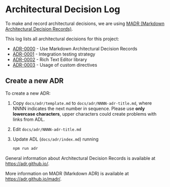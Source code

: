 # Architectural Decision Log

To make and record architectural decisions, we are using [MADR (Markdown Architectural Decision Records)](https://adr.github.io/).

This log lists all architectural decisions for this project:

<!-- adrlog -- Regenerate the content by using "adr-log -i". You can install it via "npm install -g adr-log" -->

* [ADR-0000](0000-use-markdown-architectural-decision-records.md) - Use Markdown Architectural Decision Records
* [ADR-0001](0001-integrations-testing-strategy.md) - Integration testing strategy
* [ADR-0002](0002-rich-text-editor-library.md) - Rich Text Editor library
* [ADR-0003](0003-usage-of-custom-directives.md) - Usage of custom directives

<!-- adrlogstop -->

## Create a new ADR

To create a new ADR:

1. Copy `docs/adr/template.md` to `docs/adr/NNNN-adr-title.md`, where NNNN indicates the next number in sequence. Please use **only lowercase characters**, upper characters could create problems with links from ADL.
2. Edit `docs/adr/NNNN-adr-title.md`
3. Update ADL (`docs/adr/index.md`) running 

    ```bash
    npm run adr
    ```

General information about Architectural Decision Records is available at <https://adr.github.io/>.

More information on MADR (Markdown ADR) is available at <https://adr.github.io/madr/>.

<!-- markdownlint-disable-file MD013 -->

